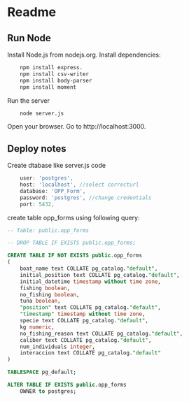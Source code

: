# Readme

## Run Node

Install Node.js from nodejs.org.
Install dependencies:
```bash
    npm install express.
    npm install csv-writer
    npm install body-parser
    npm install moment
```
Run the server
```bash
    node server.js
```
Open your browser.
Go to http://localhost:3000.

## Deploy notes

Create dtabase like server.js code
```javascript
    user: 'postgres', 
    host: 'localhost', //select correcturl
    database: 'OPP_Form', 
    password: 'postgres', //change credentials
    port: 5432,
```

create table opp_forms using following query:
```SQL
-- Table: public.opp_forms

-- DROP TABLE IF EXISTS public.opp_forms;

CREATE TABLE IF NOT EXISTS public.opp_forms
(
    boat_name text COLLATE pg_catalog."default",
    initial_position text COLLATE pg_catalog."default",
    initial_datetime timestamp without time zone,
    fishing boolean,
    no_fishing boolean,
    tuna boolean,
    "position" text COLLATE pg_catalog."default",
    "timestamp" timestamp without time zone,
    specie text COLLATE pg_catalog."default",
    kg numeric,
    no_fishing_reason text COLLATE pg_catalog."default",
    caliber text COLLATE pg_catalog."default",
    num_individuals integer,
    interaccion text COLLATE pg_catalog."default"
)

TABLESPACE pg_default;

ALTER TABLE IF EXISTS public.opp_forms
    OWNER to postgres;
```
